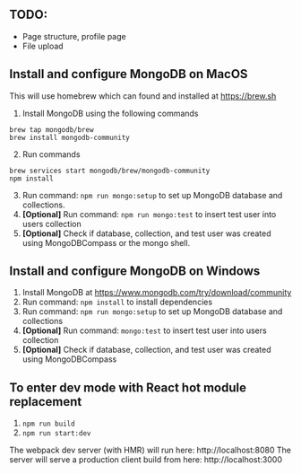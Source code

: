 ## TODO:
* Page structure, profile page
* File upload

## Install and configure MongoDB on MacOS
This will use homebrew which can found and installed at https://brew.sh
1. Install MongoDB using the following commands
``` 
brew tap mongodb/brew
brew install mongodb-community
```
2. Run commands
```
brew services start mongodb/brew/mongodb-community
npm install
```
3. Run command: `npm run mongo:setup` to set up MongoDB database and collections.
4. **[Optional]** Run command: `npm run mongo:test` to insert test user into users collection
5. **[Optional]** Check if database, collection, and test user was created using MongoDBCompass or the mongo shell.

## Install and configure MongoDB on Windows
1. Install MongoDB at https://www.mongodb.com/try/download/community
2. Run command: `npm install` to install dependencies
3. Run command: `npm run mongo:setup` to set up MongoDB database and collections
4. **[Optional]** Run command: `mongo:test` to insert test user into users collection
5. **[Optional]** Check if database, collection, and test user was created using MongoDBCompass

## To enter dev mode with React hot module replacement
1. `npm run build`
1. `npm run start:dev`

The webpack dev server (with HMR) will run here: http://localhost:8080
The server will serve a production client build from here: http://localhost:3000